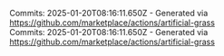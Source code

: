 Commits: 2025-01-20T08:16:11.650Z - Generated via https://github.com/marketplace/actions/artificial-grass
<br>
Commits: 2025-01-20T08:16:11.650Z - Generated via https://github.com/marketplace/actions/artificial-grass
<br>
